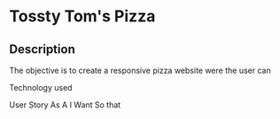 # Tossty Tom's Pizza

## Description
The objective is to create a responsive pizza website were the user can 








Technology used

User Story
As A
I Want
So that
